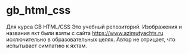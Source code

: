 # gb_html_css
Для курса GB HTML/CSS
Это учебный репозиторий.
Изображения и названия яхт были взяты с сайта https://www.azimutyachts.ru исключительно в образовательных целях.
Автор не отрицает, что испытывает симпатию к яхтам.
